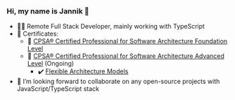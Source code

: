 ### Hi, my name is Jannik 👋

- :pouting_man: Remote Full Stack Developer, mainly working with TypeScript<br/>
- 🔭 Certificates:
  - :blue_book: [CPSA® Certified Professional for Software Architecture Foundation Level](https://www.isaqb.org/certifications/cpsa-certifications/cpsa-foundation-level/)
  - :blue_book: [CPSA® Certified Professional for Software Architecture Advanced Level](https://www.isaqb.org/certifications/cpsa-certifications/cpsa-advanced-level/) (Ongoing)
    - ✔️ [Flexible Architecture Models](https://www.isaqb.org/certifications/cpsa-certifications/cpsa-advanced-level/flex/)
- 👯 I’m looking forward to collaborate on any open-source projects with JavaScript/TypeScript stack

<!--
**jalorenz/jalorenz** is a ✨ _special_ ✨ repository because its `README.md` (this file) appears on your GitHub profile.

Here are some ideas to get you started:

- 🔭 I’m currently working on ...
- 🌱 I’m currently learning ...
- 👯 I’m looking to collaborate on ...
- 🤔 I’m looking for help with ...
- 💬 Ask me about ...
- 📫 How to reach me: ...
- 😄 Pronouns: ...
- ⚡ Fun fact: ...
-->
